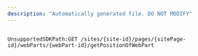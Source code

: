 ```yaml
---
description: "Automatically generated file. DO NOT MODIFY"
---
```


```powershellv2

UnsupportedSDKPath:GET /sites/{site-id}/pages/{sitePage-id}/webParts/{webPart-id}/getPositionOfWebPart

```
